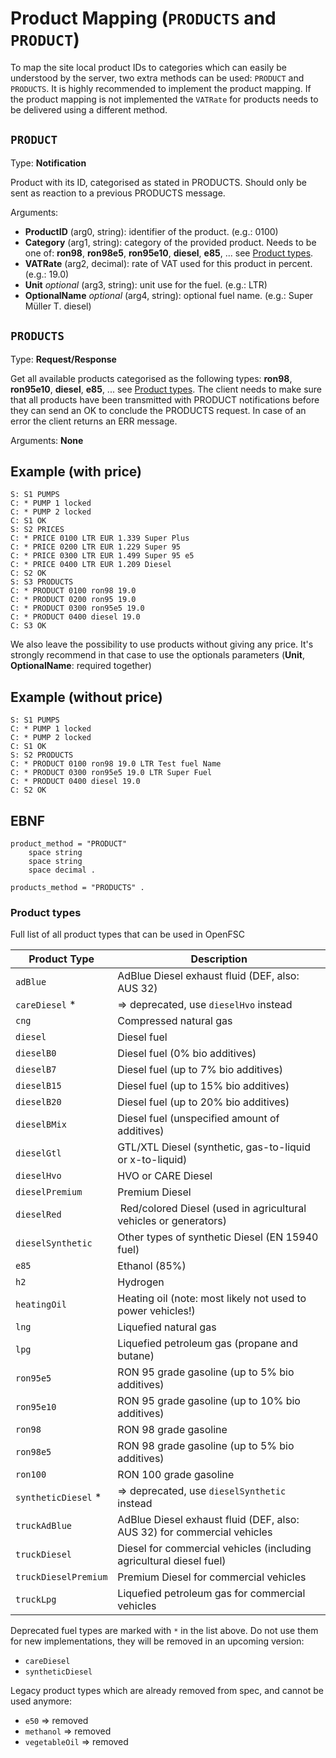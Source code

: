 # Product Mapping (`PRODUCTS` and `PRODUCT`)

To map the site local product IDs to categories which can easily be understood by the server, two extra methods can be used: `PRODUCT` and `PRODUCTS`.
It is highly recommended to implement the product mapping. If the product mapping is not implemented the `VATRate` for products needs to be delivered using a different method.

## `PRODUCT`

Type: **Notification**

Product with its ID, categorised as stated in PRODUCTS. Should only be sent as reaction to a previous PRODUCTS message.

Arguments:

- **ProductID** (arg0, string): identifier of the product. (e.g.: 0100)
- **Category** (arg1, string): category of the provided product. Needs to be one of: **ron98**, **ron98e5**, **ron95e10**, **diesel**, **e85**, ... see [Product types](#Product-types).
- **VATRate** (arg2, decimal): rate of VAT used for this product in percent. (e.g.: 19.0)
- **Unit** *optional* (arg3, string): unit use for the fuel. (e.g.: LTR)
- **OptionalName** *optional* (arg4, string): optional fuel name. (e.g.: Super Müller T. diesel)

## `PRODUCTS`

Type: **Request/Response**

Get all available products categorised as the following types: **ron98**, **ron95e10**, **diesel**, **e85**, ... see [Product types](#Product-types). The client needs to make sure that all products have been transmitted with PRODUCT notifications before they can send an OK to conclude the PRODUCTS request. In case of an error the client returns an ERR message.

Arguments: **None**

## Example (with price)

```text
S: S1 PUMPS
C: * PUMP 1 locked
C: * PUMP 2 locked
C: S1 OK
S: S2 PRICES
C: * PRICE 0100 LTR EUR 1.339 Super Plus
C: * PRICE 0200 LTR EUR 1.229 Super 95
C: * PRICE 0300 LTR EUR 1.499 Super 95 e5
C: * PRICE 0400 LTR EUR 1.209 Diesel
C: S2 OK
S: S3 PRODUCTS
C: * PRODUCT 0100 ron98 19.0
C: * PRODUCT 0200 ron95 19.0
C: * PRODUCT 0300 ron95e5 19.0
C: * PRODUCT 0400 diesel 19.0
C: S3 OK
```

We also leave the possibility to use products without giving any price. It's strongly recommend in that case to use the optionals parameters (**Unit**, **OptionalName**: required together)

## Example (without price)

```text
S: S1 PUMPS
C: * PUMP 1 locked
C: * PUMP 2 locked
C: S1 OK
S: S2 PRODUCTS
C: * PRODUCT 0100 ron98 19.0 LTR Test fuel Name
C: * PRODUCT 0300 ron95e5 19.0 LTR Super Fuel
C: * PRODUCT 0400 diesel 19.0
C: S2 OK
```

## EBNF

```text
product_method = "PRODUCT"
    space string
    space string
    space decimal .

products_method = "PRODUCTS" .
```

### Product types

Full list of all product types that can be used in OpenFSC

| Product Type         | Description                                                               |
| -------------------- | ------------------------------------------------------------------------- |
| `adBlue`             | AdBlue Diesel exhaust fluid (DEF, also: AUS 32)                           |
| `careDiesel` *       | => deprecated, use `dieselHvo` instead                                    |
| `cng`                | Compressed natural gas                                                    |
| `diesel`             | Diesel fuel                                                               |
| `dieselB0`           | Diesel fuel (0% bio additives)                                            |
| `dieselB7`           | Diesel fuel (up to 7% bio additives)                                      |
| `dieselB15`          | Diesel fuel (up to 15% bio additives)                                     |
| `dieselB20`          | Diesel fuel (up to 20% bio additives)                                     |
| `dieselBMix`         | Diesel fuel (unspecified amount of additives)                             |
| `dieselGtl`          | GTL/XTL Diesel (synthetic, gas-to-liquid or x-to-liquid)                  |
| `dieselHvo`          | HVO or CARE Diesel                                                        |
| `dieselPremium`      | Premium Diesel                                                            |
| `dieselRed`          | Red/colored Diesel (used in agricultural vehicles or generators)          |
| `dieselSynthetic`    | Other types of synthetic Diesel (EN 15940 fuel)                           |
| `e85`                | Ethanol (85%)                                                             |
| `h2`                 | Hydrogen                                                                  |
| `heatingOil`         | Heating oil (note: most likely not used to power vehicles!)               |
| `lng`                | Liquefied natural gas                                                     |
| `lpg`                | Liquefied petroleum gas (propane and butane)                              |
| `ron95e5`            | RON 95 grade gasoline (up to 5% bio additives)                            |
| `ron95e10`           | RON 95 grade gasoline (up to 10% bio additives)                           |
| `ron98`              | RON 98 grade gasoline                                                     |
| `ron98e5`            | RON 98 grade gasoline (up to 5% bio additives)                            |
| `ron100`             | RON 100 grade gasoline                                                    |
| `syntheticDiesel` *  | => deprecated, use `dieselSynthetic` instead                              |
| `truckAdBlue`        | AdBlue Diesel exhaust fluid (DEF, also: AUS 32) for commercial vehicles   |
| `truckDiesel`        | Diesel for commercial vehicles (including agricultural diesel fuel)       |
| `truckDieselPremium` | Premium Diesel for commercial vehicles                                    |
| `truckLpg`           | Liquefied petroleum gas for commercial vehicles                           |

Deprecated fuel types are marked with `*` in the list above. Do not use them for new implementations, they will be removed in an upcoming version:

- `careDiesel`
- `syntheticDiesel`

Legacy product types which are already removed from spec, and cannot be used anymore:

- `e50` => removed
- `methanol` => removed
- `vegetableOil` => removed
